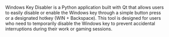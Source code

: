 Windows Key Disabler is a Python application built with Qt that allows users to easily disable or enable the Windows key through a simple button press or a designated hotkey (WIN + Backspace). This tool is designed for users who need to temporarily disable the Windows key to prevent accidental interruptions during their work or gaming sessions.
